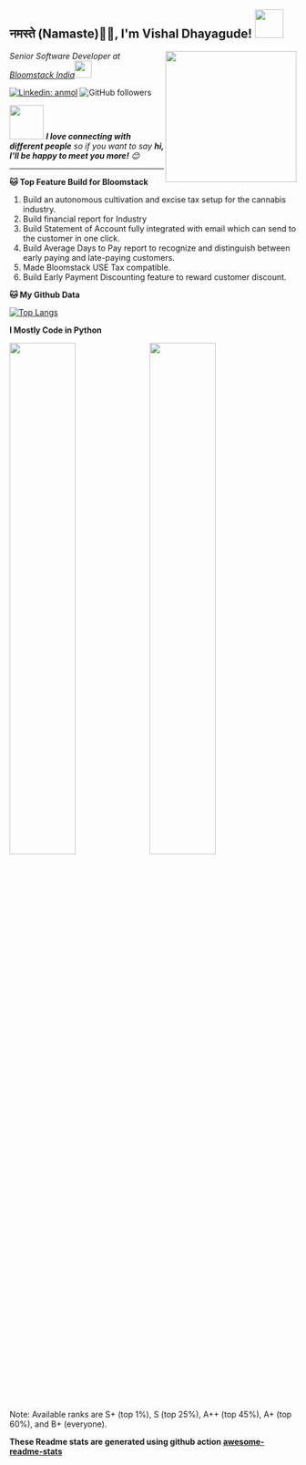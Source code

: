<h2>नमस्ते (Namaste)🙏🏻, I'm Vishal Dhayagude! <img src="https://media.giphy.com/media/12oufCB0MyZ1Go/giphy.gif" width="50"></h2>
<img align='right' src="https://media.giphy.com/media/M9gbBd9nbDrOTu1Mqx/giphy.gif" width="230">
<p><em>Senior Software Developer at <a href="http://www.bloomstack.com">Bloomstack India</a><img src="https://media.giphy.com/media/WUlplcMpOCEmTGBtBW/giphy.gif" width="30"> 
</em></p>

[![Linkedin: anmol](https://img.shields.io/badge/-vishal-blue?style=flat-square&logo=Linkedin&logoColor=white&link=https://www.linkedin.com/in/vishdha/)](https://www.linkedin.com/in/vishdha/)
![GitHub followers](https://img.shields.io/github/followers/vishdha?label=Follow&style=social)

<img src="https://media.giphy.com/media/LnQjpWaON8nhr21vNW/giphy.gif" width="60"> <em><b>I love connecting with different people</b> so if you want to say <b>hi, I'll be happy to meet you more!</b> 😊</em>

---
<!--START_SECTION:waka-->
**🐱 Top Feature Build for Bloomstack**
 1. Build an autonomous cultivation and excise tax setup for the cannabis industry.
 2. Build financial report for Industry
 3. Build Statement of Account fully integrated with email which can send to the customer in one click.
 4. Build Average Days to Pay report to recognize and distinguish between early paying and late-paying customers.
 5. Made Bloomstack USE Tax compatible.
 6. Build Early Payment Discounting feature to reward customer discount.


**🐱 My Github Data**

[![Top Langs](https://github-readme-stats.vercel.app/api/top-langs/?username=vishdha&layout=compact)](https://github.com/vishdha/github-readme-stats)



**I Mostly Code in Python** 

<p align="left">
  <img width="48%" src="https://github-readme-stats.vercel.app/api?username=vishdha&show_icons=true&theme=swift&count_private=true&include_all_commits=true" /> 
  <img width="48%" src="https://github-readme-streak-stats.herokuapp.com/?user=vishdha&theme=swift" />
 Note: Available ranks are S+ (top 1%), S (top 25%), A++ (top 45%), A+ (top 60%), and B+ (everyone). 
</p>  
<!--END_SECTION:waka-->

**These Readme stats are generated using github action [awesome-readme-stats](https://github.com/anmol098/waka-readme-stats)**
